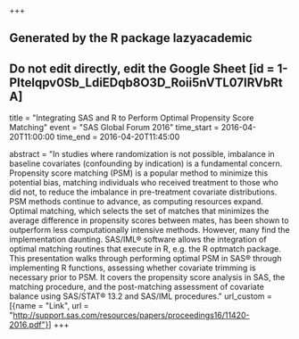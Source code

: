 +++
## Generated by the R package lazyacademic
## Do not edit directly, edit the Google Sheet [id = 1-PItelqpv0Sb_LdiEDqb8O3D_Roii5nVTL07IRVbRtA]
title = "Integrating SAS and R to Perform Optimal Propensity Score Matching"
event = "SAS Global Forum 2016"
time_start = 2016-04-20T11:00:00
time_end = 2016-04-20T11:45:00

abstract = "In studies where randomization is not possible, imbalance in baseline covariates (confounding by indication) is a fundamental concern. Propensity score matching (PSM) is a popular method to minimize this potential bias, matching individuals who received treatment to those who did not, to reduce the imbalance in pre-treatment covariate distributions. PSM methods continue to advance, as computing resources expand. Optimal matching, which selects the set of matches that minimizes the average difference in propensity scores between mates, has been shown to outperform less computationally intensive methods. However, many find the implementation daunting. SAS/IML® software allows the integration of optimal matching routines that execute in R, e.g. the R optmatch package. This presentation walks through performing optimal PSM in SAS® through implementing R functions, assessing whether covariate trimming is necessary prior to PSM. It covers the propensity score analysis in SAS, the matching procedure, and the post-matching assessment of covariate balance using SAS/STAT® 13.2 and SAS/IML procedures."
url_custom = [{name = "Link", url = "http://support.sas.com/resources/papers/proceedings16/11420-2016.pdf"}]
+++
